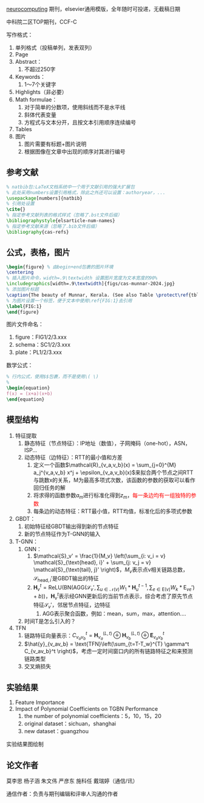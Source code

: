
[neurocomputing](https://www.sciencedirect.com/journal/neurocomputing/publish/guide-for-authors) 期刊，elsevier通用模版，全年随时可投递，无截稿日期

中科院二区TOP期刊，CCF-C


写作格式：
1. 单列格式（投稿单列，发表双列）
2. Page
3. Abstract：
	1. 不超过250字
4. Keywords：
	1. 1～7个关键字
5. Highlights（非必要）
6. Math formulae：
	1. 对于简单的分数项，使用斜线而不是水平线
	2. 斜体代表变量
	3. 方程式与文本分开，且按文本引用顺序连续编号
7. Tables
8. 图片
	1. 图片需要有标题+图片说明
	2. 根据图像在文章中出现的顺序对其进行编号

## 参考文献


```tex
% natbib包:LaTeX文档系统中一个用于文献引用的强大扩展包
% 此处采用numbers设置引用格式，除此之外还可以设置：authoryear，...
\usepackage[numbers]{natbib} 
% 引用处设置
\cite{}
% 指定参考文献列表的格式样式（忽略了.bst文件后缀）
\bibliographystyle{elsarticle-num-names}
% 指定参考文献来源（忽略了.bib文件后缀）
\bibliography{cas-refs}
```

## 公式，表格，图片


```latex
\begin{figure} % 由begin+end包裹的图片环境
\centering 
% 插入图片命令，width=.9\textwidth 设置图片宽度为文本宽度的90%
\includegraphics[width=.9\textwidth]{figs/cas-munnar-2024.jpg} 
% 添加图片标题
\caption{The beauty of Munnar, Kerala. (See also Table \protect\ref{tbl1}).} 
% 为图片设置一个标签，便于文本中使用\ref{FIG:1}去引用
\label{FIG:1} 
\end{figure}
```

图片文件命名：
1. figure：FIG1/2/3.xxx
2. schema：SC1/2/3.xxx
3. plate：PL1/2/3.xxx

数学公式：

```latex
% 行内公式，使用$$包裹，而不是使用\( \)
% 
\begin{equation}
f(x) = (x+a)(x+b)
\end{equation}
```

## 模型结构

1. 特征提取
	1. 静态特征（节点特征）：IP地址（数值），子网掩码（one-hot），ASN，ISP... 
	2. 动态特征（边特征）：RTT的最小值和方差
		1. 定义一个函数$\mathcal{R}_{v_a,v_b}(x) = \sum_{j=0}^{M} a_j^{v_a,v_b} x^j + \epsilon_{v_a,v_b}(x)$来拟合两个节点之间RTT与跳数x的关系，M为最高多项式次数，该函数的参数的获取可以看作回归任务的解
		2. 将求得的函数参数$a_m$进行标准化得到$z_m$，<font color="#ff0000">每一条边均有一组独特的参数</font>
		3. 每条边的动态特征：RTT最小值，RTT均值，标准化后的多项式参数
2. GBDT：
	1. 初始特征经GBDT输出得到新的节点特征
	2. 新的节点特征作为T-GNN的输入
3. T-GNN：
	1. GNN：
		1. $\mathcal{S}_v' = \frac{1}{M_v} \left(\sum_{i: v_i = v} \mathcal{S}_{\text{head}, i}' + \sum_{j: v_j = v} \mathcal{S}_{\text{tail}, j}' \right)$，$M_v$表示点v相关链路总数，$\mathcal{S}_{\text{head}, i}'$是GBDT输出的特征
		2. $\mathbf{H}_{v}^{t} = \text{ReLU} \left( \text{BN} \left( \text{AGG} \left( \mathcal{S}_v', \sum_{u \in \mathcal{N}(v)} W_1 * \mathbf{H}_{u}^{t-1}, \sum_{e \in \mathrm{E}(v)} W_k * \mathrm{E}_{ve}' \right) + b \right) \right)$，$\mathbf{H}_{v}^{t}$表示经GNN更新后的当前节点表示，综合考虑了原先节点特征$\mathcal{S}_v'$，邻居节点特征，边特征
			1. AGG表示聚合函数，例如：mean，sum，max，attention....
	2. 时间T是怎么引入的？
4. TFN
	1. 链路特征向量表示：$C_{v_av_b}^t = \mathbf{H}_{v_a}^{(L,t)} \oplus \mathbf{H}_{v_b}^{(L,t)} \oplus \mathbf{E}_{v_av_b}^t$
	2. $\hat{y}_{v_av_b} = \text{TFN}\left(\sum_{t=T-T_w}^{T} \gamma^t C_{v_av_b}^t \right)$，考虑一定时间窗口内的所有链路特征之和来预测链路类型
	3. 交叉熵损失

## 实验结果

1. Feature Importance
2. Impact of Polynomial Coefficients on TGBN Performance
	1.  the number of polynomial coefficients：5，10，15，20
	2. original dataset：sichuan，shanghai
	3. new dataset：guangzhou

实验结果图绘制

## 论文作者

莫李思 杨子涵 朱文伟 严彦东 施科任 戴瑞婷（通信/讯）

通信作者：负责与期刊编辑和评审人沟通的作者

